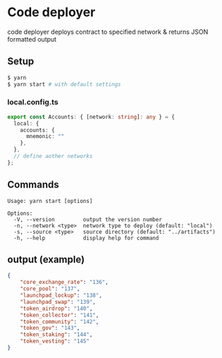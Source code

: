 # Code deployer

code deployer deploys contract to specified network & returns JSON formatted output

## Setup

```bash
$ yarn
$ yarn start # with default settings
```

### local.config.ts

```typescript
export const Accounts: { [network: string]: any } = {
  local: {
    accounts: {
      mnemonic: ""
    },
  },
  // define aother networks
};
```

## Commands
```
Usage: yarn start [options]

Options:
  -V, --version         output the version number
  -n, --network <type>  network type to deploy (default: "local")
  -s, --source <type>   source directory (default: "../artifacts")
  -h, --help            display help for command
```

## output (example)

```json
{
    "core_exchange_rate": "136",
    "core_pool": "137",
    "launchpad_lockup": "138",
    "launchpad_swap": "139",
    "token_airdrop": "140",
    "token_collector": "141",
    "token_community": "142",
    "token_gov": "143",
    "token_staking": "144",
    "token_vesting": "145"
}
```